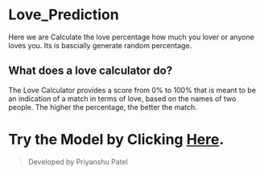 # Love_Prediction
Here we are Calculate the love percentage how much you lover or anyone loves you.
Its is bascially generate random percentage.
## What does a love calculator do?
The Love Calculator provides a score from 0% to 100% that is meant to be an indication of a match in terms of love, based on the names of two people. The higher the percentage, the better the match.

# Try the Model by Clicking [Here](https://priyanshupatel02.github.io/Love_Prediction/).
> Developed by Priyanshu Patel
